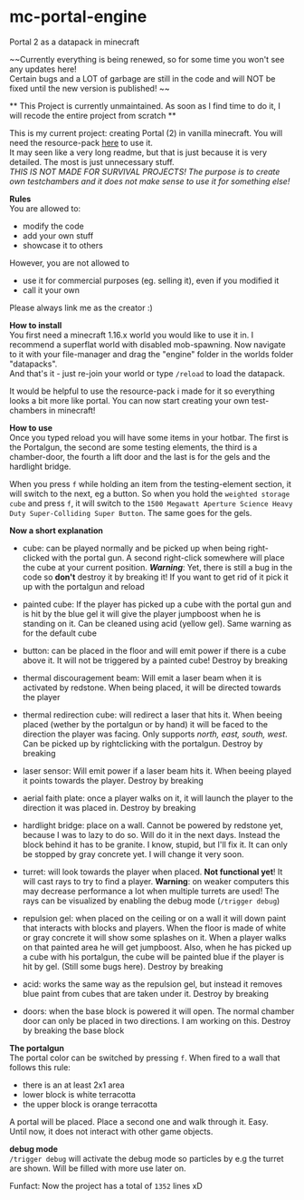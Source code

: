 # mc-portal-engine
Portal 2 as a datapack in minecraft

~~Currently everything is being renewed, so for some time you won't see any updates here!  
Certain bugs and a LOT of garbage are still in the code and will NOT be fixed until the new version is published! ~~  

** This Project is currently unmaintained. As soon as I find time to do it, I will recode the entire project from scratch **  


This is my current project: creating Portal (2) in vanilla minecraft. You will need the resource-pack [here](https://github.com/DerBejijing/mc-portal-resources) to use it.  
It may seen like a very long readme, but that is just because it is very detailed. The most is just unnecessary stuff.  
*THIS IS NOT MADE FOR SURVIVAL PROJECTS! The purpose is to create own testchambers and it does not make sense to use it for something else!*  

**Rules**  
You are allowed to:
  - modify the code
  - add your own stuff
  - showcase it to others

However, you are not allowed to
  - use it for commercial purposes (eg. selling it), even if you modified it
  - call it your own

Please always link me as the creator :)

**How to install**  
You first need a minecraft 1.16.x world you would like to use it in.
I recommend a superflat world with disabled mob-spawning. Now navigate to it with your file-manager and drag the "engine" folder in the worlds folder "datapacks".  
And that's it - just re-join your world or type `/reload` to load the datapack.

It would be helpful to use the resource-pack i made for it so everything looks a bit more like portal.
You can now start creating your own test-chambers in minecraft!

**How to use**  
Once you typed reload you will have some items in your hotbar. The first is the Portalgun, the second are some testing elements, the third is a chamber-door, the fourth a lift door and the last is for the gels and the hardlight bridge.

When you press `f` while holding an item from the testing-element section, it will switch to the next, eg a button.
So when you hold the `weighted storage cube` and press `f`, it will switch to the `1500 Megawatt Aperture Science Heavy Duty Super-Colliding Super Button`.
The same goes for the gels.

**Now a short explanation**    
  - cube: can be played normally and be picked up when being right-clicked with the portal gun. A second right-click somewhere will place the cube at your current position. **_Warning_**: Yet, there is still a bug in the code so **don't** destroy it by breaking it! If you want to get rid of it pick it up with the portalgun and reload
  - painted cube: If the player has picked up a cube with the portal gun and is hit by the blue gel it will give the player jumpboost when he is standing on it. Can be cleaned using acid (yellow gel). Same warning as for the default cube
  - button: can be placed in the floor and will emit power if there is a cube above it. It will not be triggered by a painted cube! Destroy by breaking
  - thermal discouragement beam: Will emit a laser beam when it is activated by redstone. When being placed, it will be directed towards the player
  - thermal redirection cube: will redirect a laser that hits it. When beeing placed (wether by the portalgun or by hand) it will be faced to the direction the player was facing. Only supports *north, east, south, west*. Can be picked up by rightclicking with the portalgun. Destroy by breaking
  - laser sensor: Will emit power if a laser beam hits it. When beeing played it points towards the player. Destroy by breaking
  - aerial faith plate: once a player walks on it, it will launch the player to the direction it was placed in. Destroy by breaking
  - hardlight bridge: place on a wall. Cannot be powered by redstone yet, because I was to lazy to do so. Will do it in the next days. Instead the block behind it has to be granite. I know, stupid, but I'll fix it. It can only be stopped by gray concrete yet. I will change it very soon.

  - turret: will look towards the player when placed. **Not functional yet**! It will cast rays to try to find a player. **Warning**: on weaker computers this may decrease performance a lot when multiple turrets are used! The rays can be visualized by enabling the debug mode (`/trigger debug`)

  - repulsion gel: when placed on the ceiling or on a wall it will down paint that interacts with blocks and players. When the floor is made of white or gray concrete it will show some splashes on it. When a player walks on that painted area he will get jumpboost. Also, when he has picked up a cube with his portalgun, the cube will be painted blue if the player is hit by gel. (Still some bugs here). Destroy by breaking
  - acid: works the same way as the repulsion gel, but instead it removes blue paint from cubes that are taken under it. Destroy by breaking

  - doors: when the base block is powered it will open. The normal chamber door can only be placed in two directions. I am working on this. Destroy by breaking the base block

**The portalgun**  
The portal color can be switched by pressing `f`. When fired to a wall that follows this rule:  
  - there is an at least 2x1 area
  - lower block is white terracotta
  - the upper block is orange terracotta

A portal will be placed. Place a second one and walk through it. Easy.  
Until now, it does not interact with other game objects.

**debug mode**  
`/trigger debug` will activate the debug mode so particles by e.g the turret are shown. Will be filled with more use later on.  
  
  
  
Funfact: Now the project has a total of `1352` lines xD
